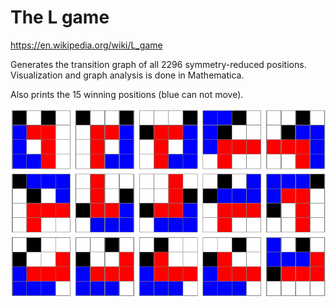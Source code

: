 # The L game

https://en.wikipedia.org/wiki/L_game

Generates the transition graph of all 2296 symmetry-reduced positions. Visualization and graph analysis is done in Mathematica.

Also prints the 15 winning positions (blue can not move). 

![plot](./solutions.png)
